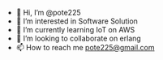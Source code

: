 - 👋 Hi, I’m @pote225
- 👀 I’m interested in Software Solution
- 🌱 I’m currently learning IoT on AWS
- 💞️ I’m looking to collaborate on erlang
- 📫 How to reach me pote225@gmail.com

<!---
pote225/pote225 is a ✨ special ✨ repository because its `README.md` (this file) appears on your GitHub profile.
You can click the Preview link to take a look at your changes.
--->
